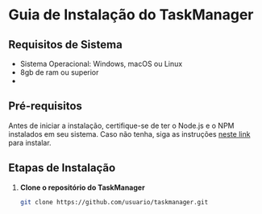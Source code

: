 # Guia de Instalação do TaskManager

## Requisitos de Sistema
- Sistema Operacional: Windows, macOS ou Linux
- 8gb de ram ou superior
- 

## Pré-requisitos
Antes de iniciar a instalação, certifique-se de ter o Node.js e o NPM instalados em seu sistema. Caso não tenha, siga as instruções [neste link](https://nodejs.org/) para instalar.

## Etapas de Instalação

1. **Clone o repositório do TaskManager**
   ```bash
   git clone https://github.com/usuario/taskmanager.git
